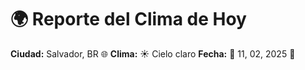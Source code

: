 # 🌍 Reporte del Clima de Hoy

**Ciudad:** Salvador, BR 🌐
**Clima:** ☀️ Cielo claro
**Fecha:** 📅 11, 02, 2025 🚀
